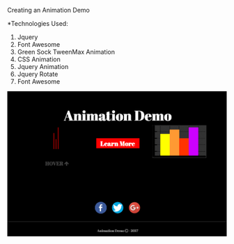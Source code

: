 Creating an Animation Demo

*Technologies Used:

1. Jquery
2. Font Awesome
3. Green Sock TweenMax Animation
4. CSS Animation
5. Jquery Animation
6. Jquery Rotate
7. Font Awesome

![site](site.png)